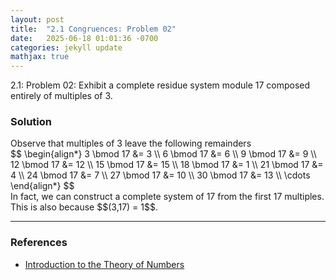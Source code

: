 ```yaml
---
layout: post
title:  "2.1 Congruences: Problem 02"
date:   2025-06-18 01:01:36 -0700
categories: jekyll update
mathjax: true
---
```

<div class="stmt">
2.1: Problem 02: Exhibit a complete residue system module 17 composed entirely of multiples of 3.
</div>
<!------------------------------------------------------------------------------------>
<h3>Solution</h3>
Observe that multiples of 3 leave the following remainders
<div>
$$
\begin{align*}
3 \bmod 17 &= 3 \\
6 \bmod 17 &= 6 \\
9 \bmod 17 &= 9 \\
12 \bmod 17 &= 12 \\
15 \bmod 17 &= 15 \\
18 \bmod 17 &= 1 \\
21 \bmod 17 &= 4 \\
24 \bmod 17 &= 7 \\
27 \bmod 17 &= 10 \\
30 \bmod 17 &= 13 \\
\cdots
\end{align*}
$$
</div>
In fact, we can construct a complete system of 17 from the first 17 multiples. This is also because $$(3,17) = 1$$. 


<!-------------------------------------------------------------------------->
<hr>
<h3>References</h3>
<ul>
<li><a href="https://www.amazon.com/Introduction-Theory-Numbers-Ivan-Niven/dp/0471625469/ref=sr_1_4?crid=2W6RIXK8XKML&dib=eyJ2IjoiMSJ9.4JJX3TjBVssutHObQ6I0JtqeibjE9cdXnvtKb0Pw35sI7nhhCkgDO9V30G9AK93sxOPA9cqJo6oTGbFBW_0XDHlchsMPpntttefDbagYjacM_JsYhJ2OsZfv6AZW7HvHtwvDJLTV9MdlHtcp-Ty3YHGG-SVFN7BkikWdb9V08Bgfc5-qI1PehEyQSC0Q3YgVUjySbeVdj-oMXItNKnmWxTT7gCjXx2REQNat96u4Jwo.zt7TCHwHnbVL91a7UdCCl57bjglwuJ4UAOW-gnC003w&dib_tag=se&keywords=introduction+to+the+theory+of+numbers&qid=1749952397&sprefix=introduction+to+the+theory+of+number%2Caps%2C173&sr=8-4">Introduction to the Theory of Numbers</a></li>
</ul>






















